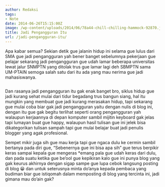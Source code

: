 ```yaml
---
author: Redaksi
tags:
- Note
date: 2014-06-26T15:15:00Z
image: /wp-content/uploads/2014/06/78a44-chill-chilling-hammock-92870.jpg
title: Jadi Pengangguran Itu
url: /jadi-pengangguran-itu/
---
```


Apa kabar semua? Sekian detik gue jalanin hidup ini selama gue lulus dari SMA gue jadi pengangguran yah bener banget sebelumnya pekerjaan gue pelajar sekarang jadi pengangguran gue udah lamar beberapa universitas lewat jalur SNMPTN yang ditolak trus gue lamar lagi deh SBMPTN sama UM-PTAIN semoga salah satu dari itu ada yang mau nerima gue jadi mahasiswanya.<figure class="wp-block-image size-large">

<img src="https://wildanfauzyart.files.wordpress.com/2014/06/78a44-chill-chilling-hammock-92870.jpg?w=768" alt="" data-recalc-dims="1" /> </figure> 

Dan rasanya jadi pengangguran itu gak enak banget bro, siklus hidup gue jadi kurang sehat mulai dari tidur begadang trus bangun siang, hal itu mungkin yang membuat gue jadi kurang merasakan hidup, tapi sekarang gue mulai coba biar gak jadi pengangguran yaitu dengan nulis di blog ini, dengan itu gue gak begitu terlihat seperti orang pengangguran yah walaupun kerjaannya di depan komputer sambil mijitin keyboard gak jelas tapi lumayan buat gue happy, walaupun hasil tulisan gue ini jelek bisa dikategorikan tulisan sampah tapi gue mulai belajar buat jadi penulis blogger yang agak profesional.

Sempet mikir juga sih gue mau kerja tapi gue ngaca dulu ke cermin sambil bertanya pada diri gue, “Sebenernya gue ini bisa apa sih” gue terus berpikir keras sampai kepala gue mengeras *emang pala gue udah keras dari dulu, dan pada suatu ketika gue be&#8217;ool gue kepikiran kalo gue ini punya blog yang gak keurus akhirnya dengan sigap sampe gue lupa cebok langsung posting di blog 😀 dan untuk seterusnya minta do&#8217;anya kepada pembaca yang budiman biar gue istiqomah dalam memposting di blog yang tercinta ini, jadi gimana mau do&#8217;ain gak?